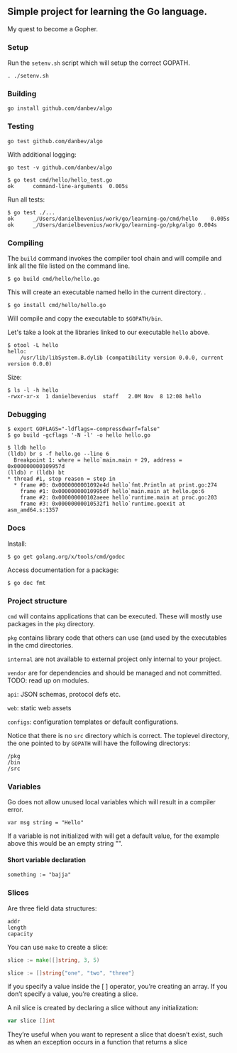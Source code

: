 ## Simple project for learning the Go language.
My quest to become a Gopher.


### Setup
Run the ```setenv.sh``` script which will setup the correct GOPATH.

    . ./setenv.sh

### Building

    go install github.com/danbev/algo

### Testing

    go test github.com/danbev/algo

With additional logging:

    go test -v github.com/danbev/algo

```console
$ go test cmd/hello/hello_test.go
ok  	command-line-arguments	0.005s
```

Run all tests:
```console
$ go test ./...
ok  	_/Users/danielbevenius/work/go/learning-go/cmd/hello	0.005s
ok  	_/Users/danielbevenius/work/go/learning-go/pkg/algo	0.004s
```

### Compiling
The `build` command invokes the compiler tool chain and will compile and link
all the file listed on the command line. 
```console
$ go build cmd/hello/hello.go
```
This will create an executable named hello in the current directory. 
.
```console
$ go install cmd/hello/hello.go
```
Will compile and copy the executable to `$GOPATH/bin`.

Let's take a look at the libraries linked to our executable `hello` above.
```console
$ otool -L hello
hello:
	/usr/lib/libSystem.B.dylib (compatibility version 0.0.0, current version 0.0.0)
```
Size:
```console
$ ls -l -h hello
-rwxr-xr-x  1 danielbevenius  staff   2.0M Nov  8 12:08 hello
```


### Debugging
```console
$ export GOFLAGS="-ldflags=-compressdwarf=false"
$ go build -gcflags '-N -l' -o hello hello.go
```
```console
$ lldb hello
(lldb) br s -f hello.go --line 6
  Breakpoint 1: where = hello`main.main + 29, address = 0x000000000109957d
(lldb) r (lldb) bt
* thread #1, stop reason = step in
  * frame #0: 0x0000000001092e4d hello`fmt.Println at print.go:274
    frame #1: 0x00000000010995df hello`main.main at hello.go:6
    frame #2: 0x000000000102aeee hello`runtime.main at proc.go:203
    frame #3: 0x00000000010532f1 hello`runtime.goexit at asm_amd64.s:1357
```


### Docs
Install:
```console
$ go get golang.org/x/tools/cmd/godoc
```

Access documentation for a package:
```console
$ go doc fmt
```

### Project structure
`cmd` will contains applications that can be executed. These will mostly
use packages in the `pkg` directory.

`pkg` contains library code that others can use (and used by the executables in
the cmd directories.

`internal` are not available to external project only internal to your project.

`vendor` are for dependencies and should be managed and not committed. TODO:
read up on modules.

`api`: JSON schemas, protocol defs etc.

`web`: static web assets

`configs`: configuration templates or default configurations.


Notice that there is no `src` directory which is correct.
The toplevel directory, the one pointed to by `GOPATH` will have the following
directorys:
```
/pkg
/bin
/src
```




### Variables
Go does not allow unused local variables which will result in a compiler
error.

```
var msg string = "Hello"
```
If a variable is not initialized with will get a default value, for the example
above this would be an empty string "".

#### Short variable declaration
```
something := "bajja"
```

### Slices
Are three field data structures:
```
addr
length
capacity
```
You can use `make` to create a slice:
```go
slice := make([]string, 3, 5)
```
```go
slice := []string{"one", "two", "three"}
```
if you specify a value inside the [ ] operator, you’re creating an array. If
you don’t specify a value, you’re creating a slice.

A nil slice is created by declaring a slice without any initialization:
```go
var slice []int
```
They’re useful when you want to represent a slice that doesn’t exist, such as
when an exception occurs in a function that returns a slice 

